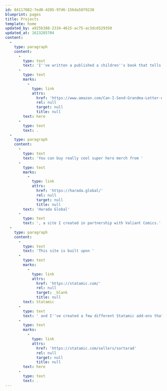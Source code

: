 ```yaml
---
id: 84117082-7ed0-4205-97d6-156da58f9238
blueprint: pages
title: Projects
template: home
updated_by: a925b388-2334-4615-ac75-ac3dc6529350
updated_at: 1623285704
content:
  -
    type: paragraph
    content:
      -
        type: text
        text: 'I''ve written a published a children''s book that tells kids why writing letters is cool and features my buddy Mr ZIP. You can read '
      -
        type: text
        marks:
          -
            type: link
            attrs:
              href: 'https://www.amazon.com/Can-I-Send-Grandma-Letter-ebook/dp/B096R5BYQC/'
              rel: null
              target: null
              title: null
        text: here
      -
        type: text
        text: .
  -
    type: paragraph
    content:
      -
        type: text
        text: 'You can buy really cool super hero merch from '
      -
        type: text
        marks:
          -
            type: link
            attrs:
              href: 'https://harada.global/'
              rel: null
              target: null
              title: null
        text: 'Harada Global'
      -
        type: text
        text: ', a site I created in partnership with Valiant Comics.'
  -
    type: paragraph
    content:
      -
        type: text
        text: 'This site is built upon '
      -
        type: text
        marks:
          -
            type: link
            attrs:
              href: 'https://statamic.com/'
              rel: null
              target: _blank
              title: null
        text: Statamic
      -
        type: text
        text: ' and I''ve created a few different Statamic add-ons that you can find '
      -
        type: text
        marks:
          -
            type: link
            attrs:
              href: 'https://statamic.com/sellers/sortarad'
              rel: null
              target: null
              title: null
        text: here
      -
        type: text
        text: .
---
```


